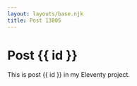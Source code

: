 ```yaml
---
layout: layouts/base.njk
title: Post 13805
---
```


# Post {{ id }}

This is post {{ id }} in my Eleventy project.
